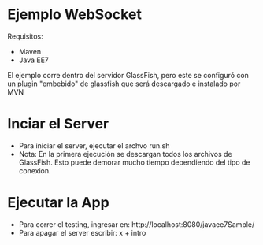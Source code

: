 Ejemplo WebSocket
=================

Requisitos:
- Maven
- Java EE7


El ejemplo corre dentro del servidor GlassFish, pero este se configuró con un 
plugin "embebido" de glassfish que será descargado e instalado por MVN


Inciar el Server
================
- Para iniciar el server, ejecutar el archvo run.sh
- Nota: En la primera ejecución se descargan todos los archivos de GlassFish. 
Esto puede demorar mucho tiempo dependiendo del tipo de conexion.

Ejecutar la App
===============
- Para correr el testing, ingresar en: http://localhost:8080/javaee7Sample/
- Para apagar el server escribir: x + intro 

